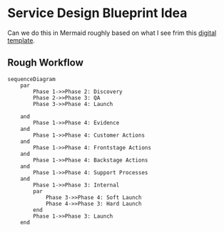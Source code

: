# Service Design Blueprint Idea
Can we do this in Mermaid roughly based on what I see frim this [digital template](https://www.nngroup.com/articles/service-blueprinting-template/). 


## Rough Workflow

```mermaid
sequenceDiagram
    par
        Phase 1->>Phase 2: Discovery
        Phase 2->>Phase 3: QA
        Phase 3->>Phase 4: Launch

    and
        Phase 1->>Phase 4: Evidence
    and
        Phase 1->>Phase 4: Customer Actions
    and
        Phase 1->>Phase 4: Frontstage Actions
    and
        Phase 1->>Phase 4: Backstage Actions
    and
        Phase 1->>Phase 4: Support Processes
    and
        Phase 1->>Phase 3: Internal
        par 
            Phase 3->>Phase 4: Soft Launch
            Phase 4->>Phase 3: Hard Launch
        end
        Phase 1->>Phase 3: Launch
    end
```
